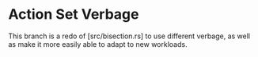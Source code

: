 # Action Set Verbage
This branch is a redo of [src/bisection.rs] to use different verbage, as well as make it more easily able to adapt to new workloads.
